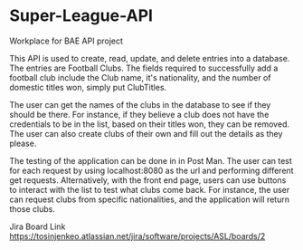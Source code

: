 # Super-League-API
Workplace for BAE API project

This API is used to create, read, update, and delete entries into a database. The entries are Football Clubs. 
The fields required to successfully add a football club include the Club name, it's nationality, and the number of 
domestic titles won, simply put ClubTitles.

The user can get the names of the clubs in the database to see if they should be there.
For instance, if they believe a club does not have the credentials to be in the list, based on their titles won, they can be removed.
The user can also create clubs of their own and fill out the details as they please.

The testing of the application can be done in in Post Man. The user can test for each request by using localhost:8080 as the url
and performing different get requests. Alternatively, with the front end page, users can use buttons to interact with the list to test 
what clubs come back. For instance, the user can request clubs from specific nationalities, and the application will return those clubs.


Jira Board Link
https://tosinjenkeo.atlassian.net/jira/software/projects/ASL/boards/2
